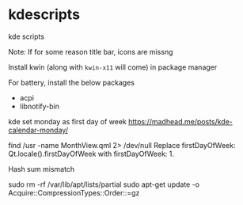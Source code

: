 # kdescripts
kde scripts

Note: 
If for some reason title bar, icons are missng

Install kwin (along with `kwin-x11` will come) in package manager


For battery, install the below packages

- acpi
- libnotify-bin


kde set monday as first day of week
https://madhead.me/posts/kde-calendar-monday/

find /usr -name MonthView.qml 2> /dev/null
Replace firstDayOfWeek: Qt.locale().firstDayOfWeek with firstDayOfWeek: 1.


Hash sum mismatch

sudo rm -rf /var/lib/apt/lists/partial
sudo apt-get update -o Acquire::CompressionTypes::Order::=gz

